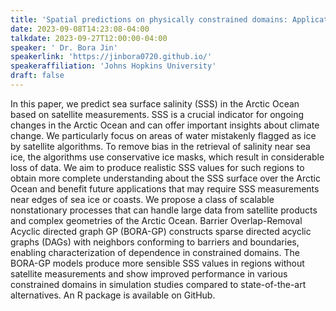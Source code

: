 ```yaml
---
title: 'Spatial predictions on physically constrained domains: Applications to Arctic sea salinity data'
date: 2023-09-08T14:23:08-04:00
talkdate: 2023-09-27T12:00:00-04:00
speaker: ' Dr. Bora Jin'
speakerlink: 'https://jinbora0720.github.io/'
speakeraffiliation: 'Johns Hopkins University'
draft: false
---
```


In this paper, we predict sea surface salinity (SSS) in the Arctic Ocean based on satellite measurements. SSS is a crucial indicator for ongoing changes in the Arctic Ocean and can offer important insights about climate change. We particularly focus on areas of water mistakenly flagged as ice by satellite algorithms. To remove bias in the retrieval of salinity near sea ice, the algorithms use conservative ice masks, which result in considerable loss of data. We aim to produce realistic SSS values for such regions to obtain more complete understanding about the SSS surface over the Arctic Ocean and benefit future applications that may require SSS measurements near edges of sea ice or coasts. We propose a class of scalable nonstationary processes that can handle large data from satellite products and complex geometries of the Arctic Ocean. Barrier Overlap-Removal Acyclic directed graph GP (BORA-GP) constructs sparse directed acyclic graphs (DAGs) with neighbors conforming to barriers and boundaries, enabling characterization of dependence in constrained domains. The BORA-GP models produce more sensible SSS values in regions without satellite measurements and show improved performance in various constrained domains in simulation studies compared to state-of-the-art alternatives. An R package is available on GitHub.
